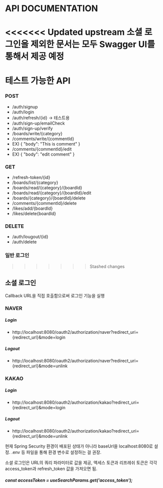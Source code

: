 # API DOCUMENTATION

<<<<<<< Updated upstream
소셜 로그인을 제외한 문서는 모두 Swagger UI를 통해서 제공 예정
=======
# 테스트 가능한 API


### POST
- /auth/signup
- /auth/login
- /auth/refresh/{id}  -> 테스트용
- /auth/sign-up/emailCheck
- /auth/sign-up/verify
- /boards/write/{category}
- /comments/write/{commentId}
- EX)
{
  "body": "This is comment"
  }
- /comments/{commentId}/edit
- EX) {
  "body": "edit comment"
  }


### GET
- /refresh-token/{id}
- /boards/list/{category}
- /boards/read/{category}/{boardId}
- /boards/read/{category}/{boardId}/edit
- /boards/{category}/{boardId}/delete
- /comments/{commentId}/delete
- /likes/add/{boardId}
- /likes/delete{boardId}

### DELETE
- /auth/lougout/{id}
- /auth/delete



### 일반 로그인


>>>>>>> Stashed changes

## 소셜 로그인
Callback URL을 직접 호출함으로써 로그인 기능을 실행

### NAVER
##### Login
- http://localhost:8080/oauth2/authorization/naver?redirect_uri={redirect_url}&mode=login
##### Logout
- http://localhost:8080/oauth2/authorization/naver?redirect_uri={redirect_url}&mode=unlink

### KAKAO
##### Login
- http://localhost:8080/oauth2/authorization/kakao?redirect_uri={redirect_url}&mode=login
##### Logout
- http://localhost:8080/oauth2/authorization/kakao?redirect_uri={redirect_url}&mode=unlink

현재 Spring Security 환경이 배포된 상태가 아니라 baseUrl을 localhost:8080로 설정.
.env 등 파일을 통해 환경 변수로 설정하는 걸 권장.

소셜 로그인은 URL의 쿼리 파라미터로 값을 제공, 액세스 토큰과 리프레쉬 토큰은 각각 access_token과 refresh_token 값을 가져오면 됨.
##### const accessToken = useSearchParams.get('access_token');
